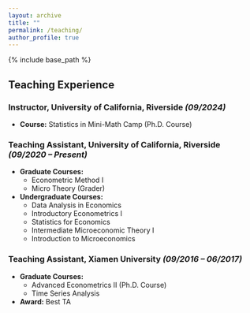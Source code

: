 ```yaml
---
layout: archive
title: ""
permalink: /teaching/
author_profile: true
---
```


{% include base_path %}


## Teaching Experience

### **Instructor, University of California, Riverside** *(09/2024)*

- **Course:** Statistics in Mini-Math Camp (Ph.D. Course)

### **Teaching Assistant, University of California, Riverside** *(09/2020 – Present)*

- **Graduate Courses:**
  - Econometric Method I
  - Micro Theory (Grader)
- **Undergraduate Courses:**
  - Data Analysis in Economics
  - Introductory Econometrics I
  - Statistics for Economics
  - Intermediate Microeconomic Theory I
  - Introduction to Microeconomics

### **Teaching Assistant, Xiamen University** *(09/2016 – 06/2017)*

- **Graduate Courses:**
  - Advanced Econometrics II (Ph.D. Course)
  - Time Series Analysis
- **Award:** Best TA
